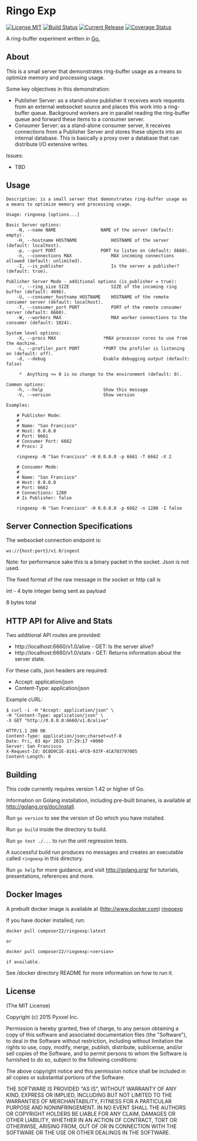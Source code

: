 # Ringo Exp
[![License MIT](https://img.shields.io/npm/l/express.svg)](http://opensource.org/licenses/MIT)
[![Build Status](https://travis-ci.org/composer22/ringoexp.svg?branch=master)](http://travis-ci.org/composer22/ringoexp)
[![Current Release](https://img.shields.io/badge/release-v0.1.3-brightgreen.svg)](https://github.com/composer22/ringoexp/releases/tag/v0.1.3)
[![Coverage Status](https://coveralls.io/repos/composer22/chattypantz/badge.svg?branch=master)](https://coveralls.io/r/composer22/ringoexp?branch=master)

A ring-buffer experiment written in [Go.](http://golang.org)

## About

This is a small server that demonstrates ring-buffer usage as a means to optimize memory and processing usage.

Some key objectives in this demonstration:

* Publisher Server: as a stand-alone publisher it receives work requests from an external websocket source and places this work into a ring-buffer queue. Background workers are in parallel reading the ring-buffer queue and forward these items to a consumer server.
* Consumer Server: as a stand-alone consumer server, it receives connections from a Publisher Server and stores these objects into an internal database. This is basically a proxy over a database that can distribute I/O extensive writes.

Issues:

* TBD

## Usage

```
Description: is a small server that demonstrates ring-buffer usage as a means to optimize memory and processing usage.

Usage: ringoexp [options...]

Basic Server options:
    -N, --name NAME					NAME of the server (default: empty).
    -H, --hostname HOSTNAME         	HOSTNAME of the server (default: localhost).
    -p, --port PORT					PORT to listen on (default: 6660).
	-n, --connections MAX				MAX incoming connections allowed (default: unlimited).
	-I, --is_publisher				   	Is the server a publisher? (default: true).

Publisher Server Mode - additional options (is_publisher = true):
    -r, --ring_size SIZE			    SIZE of the incoming ring buffer (default: 4096).
    -U, --consumer_hostname HOSTNAME	HOSTNAME of the remote consumer server (default: localhost).
    -T, --consumer_port PORT			PORT of the remote consumer server (default: 6660).
    -W, --workers MAX         			MAX worker connections to the consumer (default: 1024).

System level options:
	-X, --procs MAX                  *MAX processor cores to use from the machine.
	-L, --profiler_port PORT         *PORT the profiler is listening on (default: off).
    -d, --debug                      Enable debugging output (default: false)

     *  Anything <= 0 is no change to the environment (default: 0).

Common options:
    -h, --help                       Show this message
    -V, --version                    Show version

Examples:

	# Publisher Mode:
	#
	# Name: "San Francisco"
	# Host: 0.0.0.0
	# Port: 6661
	# Consumer Port: 6662
	# Procs: 2

    ringoexp -N "San Francisco" -H 0.0.0.0 -p 6661 -T 6662 -X 2

	# Consumer Mode:
	#
	# Name: "San Francisco"
	# Host: 0.0.0.0
	# Port: 6662
	# Connections: 1280
	# Is Publisher: false

	ringoexp -N "San Francisco" -H 0.0.0.0 -p 6662 -n 1280 -I false

```
## Server Connection Specifications

The websocket connection endpoint is:
```
ws://{host:port}/v1.0/ingest
```

Note: for performance sake this is a binary packet in the socket.  Json is not used.

The fixed format of the raw message in the socket or http call is

int - 4 byte integer being sent as payload

8 bytes total

## HTTP API for Alive and Stats

Two additional API routes are provided:

* http://localhost:6660/v1.0/alive - GET: Is the server alive?
* http://localhost:6660/v1.0/stats - GET: Returns information about the server state.

For these calls, json headers are required:

* Accept: application/json
* Content-Type: application/json

Example cURL:

```
$ curl -i -H "Accept: application/json" \
-H "Content-Type: application/json" \
-X GET "http://0.0.0.0:6660/v1.0/alive"

HTTP/1.1 200 OK
Content-Type: application/json;charset=utf-8
Date: Fri, 03 Apr 2015 17:29:17 +0000
Server: San Francisco
X-Request-Id: DC8D9C2E-8161-4FC0-937F-4CA7037970D5
Content-Length: 0
```
## Building

This code currently requires version 1.42 or higher of Go.

Information on Golang installation, including pre-built binaries, is available at
<http://golang.org/doc/install>.

Run `go version` to see the version of Go which you have installed.

Run `go build` inside the directory to build.

Run `go test ./...` to run the unit regression tests.

A successful build run produces no messages and creates an executable called `ringoexp` in this
directory.

Run `go help` for more guidance, and visit <http://golang.org/> for tutorials, presentations, references and more.

## Docker Images

A prebuilt docker image is available at (http://www.docker.com) [ringoexp](https://registry.hub.docker.com/u/composer22/ringoexp/)

If you have docker installed, run:
```
docker pull composer22/ringoexp:latest

or

docker pull composer22/ringoexp:<version>

if available.
```
See /docker directory README for more information on how to run it.

## License

(The MIT License)

Copyright (c) 2015 Pyxxel Inc.

Permission is hereby granted, free of charge, to any person obtaining a copy
of this software and associated documentation files (the "Software"), to
deal in the Software without restriction, including without limitation the
rights to use, copy, modify, merge, publish, distribute, sublicense, and/or
sell copies of the Software, and to permit persons to whom the Software is
furnished to do so, subject to the following conditions:

The above copyright notice and this permission notice shall be included in
all copies or substantial portions of the Software.

THE SOFTWARE IS PROVIDED "AS IS", WITHOUT WARRANTY OF ANY KIND, EXPRESS OR
IMPLIED, INCLUDING BUT NOT LIMITED TO THE WARRANTIES OF MERCHANTABILITY,
FITNESS FOR A PARTICULAR PURPOSE AND NONINFRINGEMENT. IN NO EVENT SHALL THE
AUTHORS OR COPYRIGHT HOLDERS BE LIABLE FOR ANY CLAIM, DAMAGES OR OTHER
LIABILITY, WHETHER IN AN ACTION OF CONTRACT, TORT OR OTHERWISE, ARISING
FROM, OUT OF OR IN CONNECTION WITH THE SOFTWARE OR THE USE OR OTHER DEALINGS
IN THE SOFTWARE.
